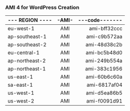 ### AMI 4 for WordPress Creation 

|--- REGION ----|-AMI-|---code-------|
|:--------------|:---:|-------------:|
|eu-west-1      | AMI | ami-bff32ccc |
|ap-southeast-1 | AMI | ami-c9b572aa |
|ap-southeast-2 | AMI | ami-48d38c2b |
|eu-central-1   | AMI | ami-bc5b48d0 |
|ap-northeast-2 | AMI | ami-249b554a |
|ap-northeast-1 | AMI | ami-383c1956 |
|us-east-1      | AMI | ami-60b6c60a |
|sa-east-1      | AMI | ami-6817af04 |
|us-west-1      | AMI | ami-d5ea86b5 |
|us-west-2      | AMI | ami-f0091d91 |
